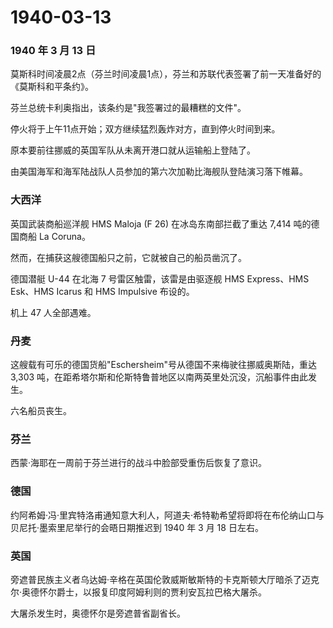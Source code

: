 # 1940-03-13

### 1940 年 3 月 13 日

莫斯科时间凌晨2点（芬兰时间凌晨1点），芬兰和苏联代表签署了前一天准备好的《莫斯科和平条约》。

芬兰总统卡利奥指出，该条约是"我签署过的最糟糕的文件"。

停火将于上午11点开始；双方继续猛烈轰炸对方，直到停火时间到来。

原本要前往挪威的英国军队从未离开港口就从运输船上登陆了。

由美国海军和海军陆战队人员参加的第六次加勒比海舰队登陆演习落下帷幕。

### 大西洋

英国武装商船巡洋舰 HMS Maloja (F 26) 在冰岛东南部拦截了重达 7,414
吨的德国商船 La Coruna。

然而，在捕获这艘德国船只之前，它就被自己的船员凿沉了。

德国潜艇 U-44 在北海 7 号雷区触雷，该雷是由驱逐舰 HMS Express、HMS
Esk、HMS Icarus 和 HMS Impulsive 布设的。

机上 47 人全部遇难。

### 丹麦

这艘载有可乐的德国货船"Eschersheim"号从德国不来梅驶往挪威奥斯陆，重达
3,303
吨，在距希塔尔斯和伦斯特鲁普地区以南两英里处沉没，沉船事件由此发生。

六名船员丧生。

### 芬兰

西蒙·海耶在一周前于芬兰进行的战斗中脸部受重伤后恢复了意识。

### 德国

约阿希姆·冯·里宾特洛甫通知意大利人，阿道夫·希特勒希望将即将在布伦纳山口与贝尼托·墨索里尼举行的会晤日期推迟到
1940 年 3 月 18 日左右。

### 英国

旁遮普民族主义者乌达姆·辛格在英国伦敦威斯敏斯特的卡克斯顿大厅暗杀了迈克尔·奥德怀尔爵士，以报复印度阿姆利则的贾利安瓦拉巴格大屠杀。

大屠杀发生时，奥德怀尔是旁遮普省副省长。